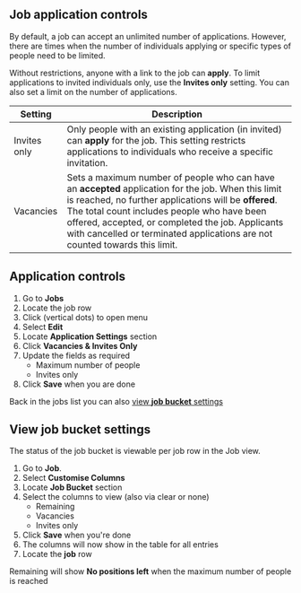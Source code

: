 ## Job application controls

By default, a job can accept an unlimited number of applications. However, there are times when the number of individuals applying or specific types of people need to be limited.

Without restrictions, anyone with a link to the job can **apply**. To limit applications to invited individuals only, use the **Invites only** setting. You can also set a limit on the number of applications.

| **Setting**    | **Description**                                                                                                                                                                                                                                                                                                                                |
|----------------|------------------------------------------------------------------------------------------------------------------------------------------------------------------------------------------------------------------------------------------------------------------------------------------------------------------------------------------------|
| Invites only   | Only people with an existing application (in invited) can **apply** for the job. This setting restricts applications to individuals who receive a specific invitation.                                                                                                                                                                         |
| Vacancies      | Sets a maximum number of people who can have an **accepted** application for the job. When this limit is reached, no further applications will be **offered**. The total count includes people who have been offered, accepted, or completed the job. Applicants with cancelled or terminated applications are not counted towards this limit. 

<instructions>

## Application controls

1. Go to **Jobs**
2. Locate the job row <span class="mdi mdi-checkbox-marked-outline"></span>
3. Click <span class="mdi mdi-dots-vertical"/> (vertical dots) to open menu
4. Select **Edit**
5. Locate **Application Settings** section
6. Click **Vacancies & Invites Only**
7. Update the fields as required
    * Maximum number of people
    * Invites only
8. Click **Save** when you are done

Back in the jobs list you can also [view **job bucket** settings](#view-job-bucket-settings)

</instructions>

<instructions>

## View job bucket settings

The status of the job bucket is viewable per job row in the Job view.

1. Go to **Job**.
2. Select <span class="mdi mdi-cog-outline"></span> **Customise Columns**
3. Locate **Job Bucket** section
4. Select the columns to view (also via clear or none)
   * Remaining
   * Vacancies
   * Invites only
5. Click **Save** when you're done
6. The columns will now show in the table for all entries
7. Locate the **job** row <span class="mdi mdi-checkbox-marked-outline"></span>

<prompt>

Remaining will show **No positions left** when the maximum number of people is reached

</prompt>

</instructions>
